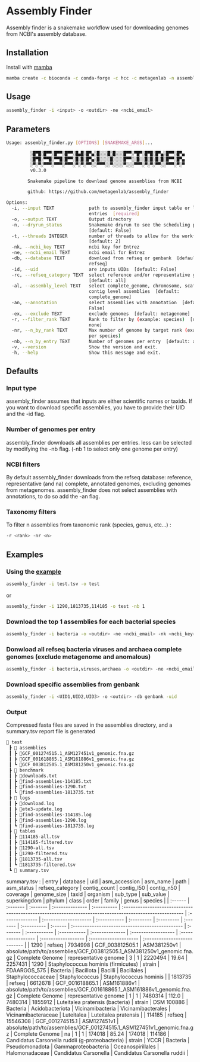 # Assembly Finder

Assembly finder is a snakemake workflow used for downloading genomes from NCBI's assembly database.

## Installation

Install with [mamba](https://github.com/mamba-org/mamba)

```sh
mamba create -c bioconda -c conda-forge -c hcc -c metagenlab -n assembly_finder assembly_finder
```

## Usage

```sh
assembly_finder -i <input> -o <outdir> -ne <ncbi_email>
```

## Parameters

```sh
Usage: assembly_finder.py [OPTIONS] [SNAKEMAKE_ARGS]...

         ░█▀█░█▀▀░█▀▀░█▀▀░█▄█░█▀▄░█░░░█░█░░░█▀▀░▀█▀░█▀█░█▀▄░█▀▀░█▀▄
         ░█▀█░▀▀█░▀▀█░█▀▀░█░█░█▀▄░█░░░░█░░░░█▀▀░░█░░█░█░█░█░█▀▀░█▀▄
         ░▀░▀░▀▀▀░▀▀▀░▀▀▀░▀░▀░▀▀░░▀▀▀░░▀░░░░▀░░░▀▀▀░▀░▀░▀▀░░▀▀▀░▀░▀
         v0.3.0

        Snakemake pipeline to download genome assemblies from NCBI

        github: https://github.com/metagenlab/assembly_finder

Options:
  -i, --input TEXT             path to assembly_finder input table or list of
                               entries  [required]
  -o, --output TEXT            Output directory
  -n, --dryrun_status          Snakemake dryrun to see the scheduling plan
                               [default: False]
  -t, --threads INTEGER        number of threads to allow for the workflow
                               [default: 2]
  -nk, --ncbi_key TEXT         ncbi key for Entrez
  -ne, --ncbi_email TEXT       ncbi email for Entrez
  -db, --database TEXT         download from refseq or genbank  [default:
                               refseq]
  -id, --uid                   are inputs UIDs  [default: False]
  -rc, --refseq_category TEXT  select reference and/or representative genomes
                               [default: all]
  -al, --assembly_level TEXT   select complete_genome, chromosome, scaffold or
                               contig level assemblies  [default:
                               complete_genome]
  -an, --annotation            select assemblies with annotation  [default:
                               False]
  -ex, --exclude TEXT          exclude genomes  [default: metagenome]
  -r, --filter_rank TEXT       Rank to filter by (example: species)  [default:
                               none]
  -nr, --n_by_rank TEXT        Max number of genome by target rank (example: 1
                               per species)
  -nb, --n_by_entry TEXT       Number of genomes per entry  [default: all]
  -v, --version                Show the version and exit.
  -h, --help                   Show this message and exit.

```

## Defaults

### Input type

assembly_finder assumes that inputs are either scientific names or taxids. If you want to download specific assemblies, you have to provide their UID and the -id flag.

### Number of genomes per entry

assembly_finder downloads all assemblies per entries. less can be selected by modifying the -nb flag.
(-nb 1 to select only one genome per entry)

### NCBI filters

By default assembly_finder downloads from the refseq database: reference, representative (and na) complete, annotated genomes, excluding genomes from metagenomes.
assembly_finder does not select assemblies with annotations, to do so add the -an flag.

### Taxonomy filters

To filter n assemblies from taxonomic rank (species, genus, etc...) :

```sh
-r <rank> -nr <n>
```

## Examples

### Using the [example](test.tsv)

```sh
assembly_finder -i test.tsv -o test
```

or

```sh
assembly_finder -i 1290,1813735,114185 -o test -nb 1
```

### Download the top 1 assemblies for each bacterial species

```sh
assembly_finder -i bacteria -o <outdir> -ne <ncbi_email> -nk <ncbi_key> -r species -nr 1
```

### Donwload all refseq bacteria viruses and archaea complete genomes (exclude metagenome and anomalous)

```sh
assembly_finder -i bacteria,viruses,archaea -o <outdir> -ne <ncbi_email> -nk <ncbi_key> -al complete_genome -ex metagenome,anomalous -t 3
```

### Download specific assemblies from genbank

```sh
assembly_finder -i <UID1,UID2,UID3> -o <outdir> -db genbank -uid
```

### Output

Compressed fasta files are saved in the assemblies directory, and a summary.tsv report file is generated

```sh
📂 test
 ┣ 📂 assemblies
 ┃ ┣ 📜GCF_001274515.1_ASM127451v1_genomic.fna.gz
 ┃ ┣ 📜GCF_001618865.1_ASM161886v1_genomic.fna.gz
 ┃ ┗ 📜GCF_003812505.1_ASM381250v1_genomic.fna.gz
 ┣ 📂 benchmark
 ┃ ┣ 📜downloads.txt
 ┃ ┣ 📜find-assemblies-114185.txt
 ┃ ┣ 📜find-assemblies-1290.txt
 ┃ ┗ 📜find-assemblies-1813735.txt
 ┣ 📂 logs
 ┃ ┣ 📜download.log
 ┃ ┣ 📜ete3-update.log
 ┃ ┣ 📜find-assemblies-114185.log
 ┃ ┣ 📜find-assemblies-1290.log
 ┃ ┗ 📜find-assemblies-1813735.log
 ┣ 📂 tables
 ┃ ┣ 📜114185-all.tsv
 ┃ ┣ 📜114185-filtered.tsv
 ┃ ┣ 📜1290-all.tsv
 ┃ ┣ 📜1290-filtered.tsv
 ┃ ┣ 📜1813735-all.tsv
 ┃ ┗ 📜1813735-filtered.tsv
 ┗ 📜 summary.tsv
```

summary.tsv :
| entry | database | uid | asm_accession | asm_name | path | asm_status | refseq_category | contig_count | contig_l50 | contig_n50 | coverage | genome_size | taxid | organism | sub_type | sub_value | superkingdom | phylum | class | order | family | genus | species |
| :------ | :------- | :------- | :-------------- | :---------- | :------------------------------------------------------------------------------------------------------- | :-------------- | :-------------------- | :----------- | :--------- | :--------- | :------- | :---------- | :------ | :---------------------------------------------- | :------- | :----------- | :----------- | :-------------- | :------------------ | :----------------- | :------------------ | :-------------------- | :--------------------------- |
| 1290 | refseq | 7934998 | GCF_003812505.1 | ASM381250v1 | absolute/path/to/assemblies/GCF_003812505.1_ASM381250v1_genomic.fna.gz | Complete Genome | representative genome | 3 | 1 | 2220494 | 19.64 | 2257431 | 1290 | Staphylococcus hominis (firmicutes) | strain | FDAARGOS_575 | Bacteria | Bacillota | Bacilli | Bacillales | Staphylococcaceae | Staphylococcus | Staphylococcus hominis |
| 1813735 | refseq | 6612678 | GCF_001618865.1 | ASM161886v1 | absolute/path/to/assemblies/GCF_001618865.1_ASM161886v1_genomic.fna.gz | Complete Genome | representative genome | 1 | 1 | 7480314 | 112.0 | 7480314 | 1855912 | Luteitalea pratensis (bacteria) | strain | DSM 100886 | Bacteria | Acidobacteriota | Vicinamibacteria | Vicinamibacterales | Vicinamibacteraceae | Luteitalea | Luteitalea pratensis |
| 114185 | refseq | 15546308 | GCF_001274515.1 | ASM127451v1 | absolute/path/to/assemblies/GCF_001274515.1_ASM127451v1_genomic.fna.gz | Complete Genome | na | 1 | 1 | 174018 | 85.24 | 174018 | 114186 | Candidatus Carsonella ruddii (g-proteobacteria) | strain | YCCR | Bacteria | Pseudomonadota | Gammaproteobacteria | Oceanospirillales | Halomonadaceae | Candidatus Carsonella | Candidatus Carsonella ruddii |
